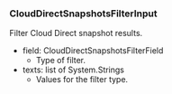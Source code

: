 ### CloudDirectSnapshotsFilterInput
Filter Cloud Direct snapshot results.

- field: CloudDirectSnapshotsFilterField
  - Type of filter.
- texts: list of System.Strings
  - Values for the filter type.
